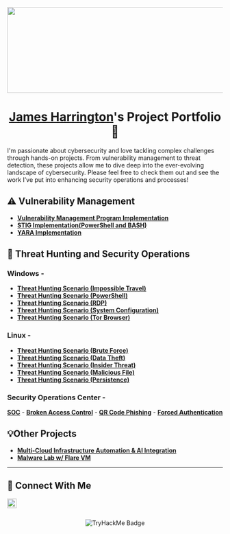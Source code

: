 <div align="center">
<img src="https://github.com/user-attachments/assets/65c8e7ce-fe6e-4716-bf0a-f11c89baca2b" width="600" height="200"> 
   
# <a href="https://www.linkedin.com/in/goodk47/">James Harrington</a>'s Project Portfolio 🤖
</div>

I'm passionate about cybersecurity and love tackling complex challenges through hands-on projects. From vulnerability management to threat detection, these projects allow me to dive deep into the ever-evolving landscape of cybersecurity. Please feel free to check them out and see the work I’ve put into enhancing security operations and processes!

## ⚠️ Vulnerability Management

- **[Vulnerability Management Program Implementation](https://github.com/Goodka7/Vuln-Management)**
- **[STIG Implementation(PowerShell and BASH)](https://github.com/Goodka7/STIG-Remediation)**
- **[YARA Implementation](https://github.com/Goodka7/YARA/tree/main)**

## 🚨 Threat Hunting and Security Operations

### Windows -
- **[Threat Hunting Scenario (Impossible Travel)](https://github.com/Goodka7/Threat-Hunting/blob/main/Windows-Threats/Impossible-Travel/README.md)**
- **[Threat Hunting Scenario (PowerShell)](https://github.com/Goodka7/Threat-Hunting/blob/main/Windows-Threats/PowerShell/README.md)**
- **[Threat Hunting Scenario (RDP)](https://github.com/Goodka7/Threat-Hunting/blob/main/Windows-Threats/RDP/README.md)**
- **[Threat Hunting Scenario (System Configuration)](https://github.com/Goodka7/Threat-Hunting/blob/main/Windows-Threats/System-Configuration/README.md)**
- **[Threat Hunting Scenario (Tor Browser)](https://github.com/Goodka7/Threat-Hunting/blob/main/Windows-Threats/Tor-Browser/README.md)**
   
### Linux -
- **[Threat Hunting Scenario (Brute Force)](https://github.com/Goodka7/Threat-Hunting/blob/main/Linux-Threats/Brute-Force/README.md)**
- **[Threat Hunting Scenario (Data Theft)](https://github.com/Goodka7/Threat-Hunting/blob/main/Linux-Threats/Data-Theft/README.md)**
- **[Threat Hunting Scenario (Insider Threat)](https://github.com/Goodka7/Threat-Hunting/blob/main/Linux-Threats/Insider-Threat/README.md)**
- **[Threat Hunting Scenario (Malicious File)](https://github.com/Goodka7/Threat-Hunting/blob/main/Linux-Threats/Malicious-File/README.md)**
- **[Threat Hunting Scenario (Persistence)](https://github.com/Goodka7/Threat-Hunting/blob/main/Linux-Threats/Persistence/README.md)**

### Security Operations Center - 

**[SOC](https://github.com/Goodka7/SOC/blob/main/README.md)**
       - **[Broken Access Control](https://github.com/Goodka7/SOC/blob/main/Broken-Access-Control/README.md)**
       - **[QR Code Phishing](https://github.com/Goodka7/SOC/blob/main/QRPhishing/README.md)**
       - **[Forced Authentication](https://github.com/Goodka7/SOC/blob/main/Forced-Authentication/README.md)**

## 💡Other Projects 

- **[Multi-Cloud Infrastructure Automation & AI Integration](https://github.com/Goodka7/MultiCloud-AI)**
- **[Malware Lab w/ Flare VM](https://github.com/Goodka7/MalwareLab/blob/main/README.md)**


<hr/>

## 🤳 Connect With Me

<!--[<img align="left" alt="___________ | YouTube" width="22px" src="https://cdn.jsdelivr.net/npm/simple-icons@v3/icons/youtube.svg" />][youtube] -->
<!--[<img align="left" alt="___________ | Twitter" width="22px" src="https://cdn.jsdelivr.net/npm/simple-icons@v3/icons/twitter.svg" />][twitter]-->
[<img align="left" alt="___________ | LinkedIn" width="22px" src="https://github.com/user-attachments/assets/da210af9-2cb3-4f04-b7ae-326f1cc69cbd" />][linkedin]
<!--[<img align="left" alt="___________ | Instagram" width="22px" src="https://cdn.jsdelivr.net/npm/simple-icons@v3/icons/instagram.svg" />][instagram]-->

<!--[twitter]: https://twitter.com/___________-->
<!--[youtube]: https://www.youtube.com/c/___________-->
<!--[instagram]: https://www.instagram.com/___________-->
[linkedin]: https://linkedin.com/in/Goodk47

<br>
<br>
<div align="center">
   
![TryHackMe Badge](https://github.com/user-attachments/assets/d5b6e91a-6330-4d69-85bc-3657e740462d)
</div>
